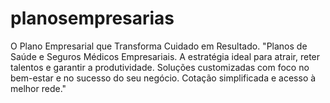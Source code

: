 # planosempresarias
O Plano Empresarial que Transforma Cuidado em Resultado. "Planos de Saúde e Seguros Médicos Empresariais. A estratégia ideal para atrair, reter talentos e garantir a produtividade. Soluções customizadas com foco no bem-estar e no sucesso do seu negócio. Cotação simplificada e acesso à melhor rede."
